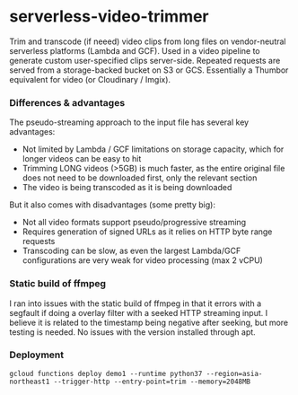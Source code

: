# serverless-video-trimmer

Trim and transcode (if neeed) video clips from long files on vendor-neutral serverless platforms (Lambda and GCF). Used in a video pipeline to generate custom user-specified clips server-side. Repeated requests are served from a storage-backed bucket on S3 or GCS. Essentially a Thumbor equivalent for video (or Cloudinary / Imgix).

### Differences & advantages
The pseudo-streaming approach to the input file has several key advantages:
- Not limited by Lambda / GCF limitations on storage capacity, which for longer videos can be easy to hit
- Trimming LONG videos (>5GB) is much faster, as the entire original file does not need to be downloaded first, only the relevant section
- The video is being transcoded as it is being downloaded

But it also comes with disadvantages (some pretty big):
- Not all video formats support pseudo/progressive streaming
- Requires generation of signed URLs as it relies on HTTP byte range requests
- Transcoding can be slow, as even the largest Lambda/GCF configurations are very weak for video processing (max 2 vCPU)


### Static build of ffmpeg
I ran into issues with the static build of ffmpeg in that it errors with a segfault if doing a overlay filter with a seeked HTTP streaming input. I believe it is related to the timestamp being negative after seeking, but more testing is needed. No issues with the version installed through apt.


### Deployment
`gcloud functions deploy demo1 --runtime python37 --region=asia-northeast1 --trigger-http --entry-point=trim --memory=2048MB`
